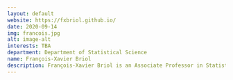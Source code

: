 ```yaml
---
layout: default
website: https://fxbriol.github.io/
date: 2020-09-14
img: francois.jpg
alt: image-alt
interests: TBA
department: Department of Statistical Science
name: François-Xavier Briol
description: François-Xavier Briol is an Associate Professor in Statistical Science and lead for the "Fundamentals of Statistical Machine Learning" (https://fsml-ucl.github.io) research group. His research focuses on building statistical and machine learning methods which enable the use of large-scale models in the physical, environmental and engineering sciences.
---
```

